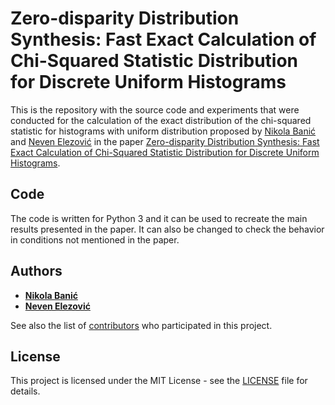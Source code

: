 # Zero-disparity Distribution Synthesis: Fast Exact Calculation of Chi-Squared Statistic Distribution for Discrete Uniform Histograms

This is the repository with the source code and experiments that were conducted for the calculation of the exact distribution of the chi-squared statistic for histograms with uniform distribution proposed by [Nikola Banić](https://scholar.google.com/citations?user=QSH8C_QAAAAJ&hl=en) and [Neven Elezović](https://scholar.google.com/citations?user=MlXwbFIAAAAJ&hl=en) in the paper [Zero-disparity Distribution Synthesis: Fast Exact Calculation of Chi-Squared Statistic Distribution for Discrete Uniform Histograms](https://arxiv.org/).

## Code

The code is written for Python 3 and it can be used to recreate the main results presented in the paper. It can also be changed to check the behavior in conditions not mentioned in the paper.

## Authors

* **[Nikola Banić](https://scholar.google.com/citations?user=QSH8C_QAAAAJ&hl=en)**
* **[Neven Elezović](https://scholar.google.com/citations?user=MlXwbFIAAAAJ&hl=en)**

See also the list of [contributors](https://github.com/DiscreteTotalVariation/ChiSquared/contributors) who participated in this project.

## License

This project is licensed under the MIT License - see the [LICENSE](LICENSE) file for details.
